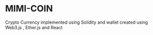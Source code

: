 # MIMI-COIN
Crypto Currency implemented using Solidity and wallet created using Web3.js , Ether.js and React
